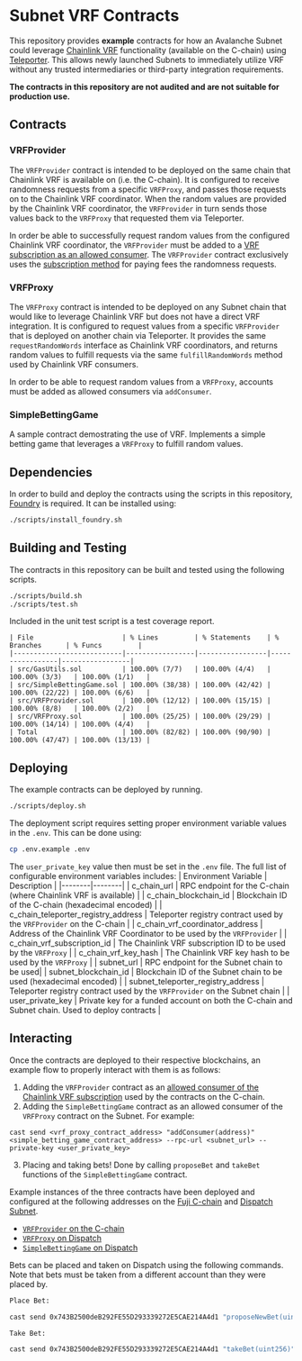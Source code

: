 # Subnet VRF Contracts

This repository provides **example** contracts for how an Avalanche Subnet could leverage [Chainlink VRF](https://docs.chain.link/vrf) functionality (available on the C-chain) using [Teleporter](https://github.com/ava-labs/teleporter). This allows newly launched Subnets to immediately utilize VRF without any trusted intermediaries or third-party integration requirements.

**The contracts in this repository are not audited and are not suitable for production use.**

## Contracts

### VRFProvider
The `VRFProvider` contract is intended to be deployed on the same chain that Chainlink VRF is available on (i.e. the C-chain). It is configured to receive randomness requests from a specific `VRFProxy`, and passes those requests on to the Chainlink VRF coordinator. When the random values are provided by the Chainlink VRF coordinator, the `VRFProvider` in turn sends those values back to the `VRFProxy` that requested them via Teleporter.

In order be able to successfully request random values from the configured Chainlink VRF coordinator, the `VRFProvider` must be added to a [VRF subscription as an allowed consumer](https://docs.chain.link/vrf/v2/subscription/ui). The `VRFProvider` contract exclusively uses the [subscription method](https://docs.chain.link/vrf/v2/subscription) for paying fees the randomness requests.

### VRFProxy
The `VRFProxy` contract is intended to be deployed on any Subnet chain that would like to leverage Chainlink VRF but does not have a direct VRF integration. It is configured to request values from a specific `VRFProvider` that is deployed on another chain via Teleporter. It provides the same `requestRandomWords` interface as Chainlink VRF coordinators, and returns random values to fulfill requests via the same `fulfillRandomWords` method used by Chainlink VRF consumers.

In order to be able to request random values from a `VRFProxy`, accounts must be added as allowed consumers via `addConsumer`.

### SimpleBettingGame
A sample contract demostrating the use of VRF. Implements a simple betting game that leverages a `VRFProxy` to fulfill random values.

## Dependencies
In order to build and deploy the contracts using the scripts in this repository, [Foundry](https://book.getfoundry.sh/getting-started/installation) is required. It can be installed using:
```bash
./scripts/install_foundry.sh
```

## Building and Testing
The contracts in this repository can be built and tested using the following scripts.
```bash
./scripts/build.sh
./scripts/test.sh
```
Included in the unit test script is a test coverage report.
```
| File                      | % Lines         | % Statements    | % Branches      | % Funcs         |
|---------------------------|-----------------|-----------------|-----------------|-----------------|
| src/GasUtils.sol          | 100.00% (7/7)   | 100.00% (4/4)   | 100.00% (3/3)   | 100.00% (1/1)   |
| src/SimpleBettingGame.sol | 100.00% (38/38) | 100.00% (42/42) | 100.00% (22/22) | 100.00% (6/6)   |
| src/VRFProvider.sol       | 100.00% (12/12) | 100.00% (15/15) | 100.00% (8/8)   | 100.00% (2/2)   |
| src/VRFProxy.sol          | 100.00% (25/25) | 100.00% (29/29) | 100.00% (14/14) | 100.00% (4/4)   |
| Total                     | 100.00% (82/82) | 100.00% (90/90) | 100.00% (47/47) | 100.00% (13/13) |
```

## Deploying
The example contracts can be deployed by running.
```bash
./scripts/deploy.sh
```
The deployment script requires setting proper environment variable values in the `.env`. This can be done using:
```bash
cp .env.example .env
```
The `user_private_key` value then must be set in the `.env` file. The full list of configurable environment variables includes:
| Environment Variable | Description |
|--------|--------|
| c_chain_url | RPC endpoint for the C-chain (where Chainlink VRF is available) |
| c_chain_blockchain_id | Blockchain ID of the C-chain (hexadecimal encoded) |
| c_chain_teleporter_registry_address | Teleporter registry contract used by the `VRFProvider` on the C-chain | 
| c_chain_vrf_coordinator_address | Address of the Chainlink VRF Coordinator to be used by the `VRFProvider` |
| c_chain_vrf_subscription_id | The Chainlink VRF subscription ID to be used by the `VRFProxy` |
| c_chain_vrf_key_hash | The Chainlink VRF key hash to be used by the `VRFProxy` |
| subnet_url | RPC endpoint for the Subnet chain to be used|
| subnet_blockchain_id | Blockchain ID of the Subnet chain to be used (hexadecimal encoded) |
| subnet_teleporter_registry_address | Teleporter registry contract used by the `VRFProvider` on the Subnet chain |
| user_private_key | Private key for a funded account on both the C-chain and Subnet chain. Used to deploy contracts |

## Interacting
Once the contracts are deployed to their respective blockchains, an example flow to properly interact with them is as follows:

1. Adding the `VRFProvider` contract as an [allowed consumer of the Chainlink VRF subscription](https://vrf.chain.link/fuji) used by the contracts on the C-chain.
2. Adding the `SimpleBettingGame` contract as an allowed consumer of the `VRFProxy` contract on the Subnet. For example:
```
cast send <vrf_proxy_contract_address> "addConsumer(address)" <simple_betting_game_contract_address> --rpc-url <subnet_url> --private-key <user_private_key>
```
3. Placing and taking bets! Done by calling `proposeBet` and `takeBet` functions of the `SimpleBettingGame` contract.

Example instances of the three contracts have been deployed and configured at the following addresses on the [Fuji C-chain](https://subnets-test.avax.network/c-chain) and [Dispatch Subnet](https://subnets-test.avax.network/dispatch).

* [`VRFProvider` on the C-chain](https://subnets-test.avax.network/c-chain/address/0xD4f913752656B9524CC990Cb7e870725ad973b85)
* [`VRFProxy` on Dispatch](https://subnets-test.avax.network/dispatch/address/0xa9AD48aA93FC58dA65f8F4048656594Abbfa229A)
* [`SimpleBettingGame` on Dispatch](https://subnets-test.avax.network/dispatch/address/0x743B2500deB292FE55D293339272E5CAE214A4d1)

Bets can be placed and taken on Dispatch using the following commands. Note that bets must be taken from a different account than they were placed by.
```bash
Place Bet:

cast send 0x743B2500deB292FE55D293339272E5CAE214A4d1 "proposeNewBet(uint32)(uint256)" <max_value> --rpc-url https://subnets.avax.network/dispatch/testnet/rpc --private-key <user_private_key>

Take Bet:

cast send 0x743B2500deB292FE55D293339272E5CAE214A4d1 "takeBet(uint256)" <bet_id> --rpc-url https://subnets.avax.network/dispatch/testnet/rpc --private-key <user_private_key>

```
